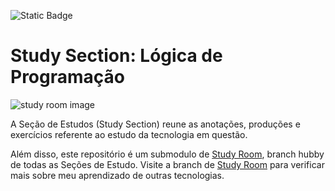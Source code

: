 ![Static Badge](https://img.shields.io/badge/status-on%20going-purple)

# Study Section: Lógica de Programação
![study room image](https://img.freepik.com/free-photo/book-composition-with-open-book_23-2147690555.jpg)

A Seção de Estudos (Study Section) reune as anotações, produções e exercícios referente ao estudo da tecnologia em questão.

Além disso, este repositório é um submodulo de [Study Room](https://github.com/RonanBenitis/studyRoom/tree/main), branch hubby de todas as Seções de Estudo. Visite a branch de [Study Room](https://github.com/RonanBenitis/studyRoom/tree/main) para verificar mais sobre meu aprendizado de outras tecnologias.
